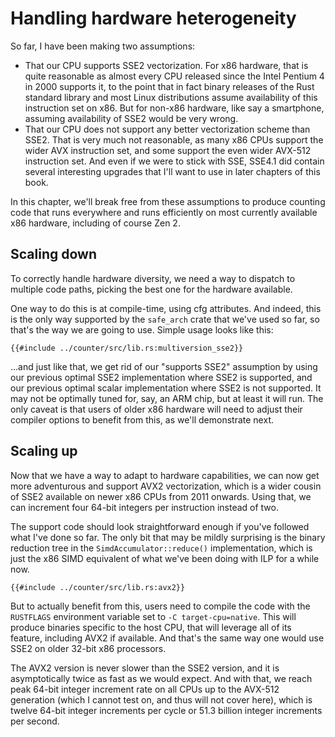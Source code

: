 # Handling hardware heterogeneity

So far, I have been making two assumptions:

- That our CPU supports SSE2 vectorization. For x86 hardware, that is quite
  reasonable as almost every CPU released since the Intel Pentium 4 in 2000
  supports it, to the point that in fact binary releases of the Rust standard
  library and most Linux distributions assume availability of this instruction
  set on x86. But for non-x86 hardware, like say a smartphone, assuming
  availability of SSE2 would be very wrong.
- That our CPU does not support any better vectorization scheme than SSE2. That
  is very much not reasonable, as many x86 CPUs support the wider AVX
  instruction set, and some support the even wider AVX-512 instruction set.
  And even if we were to stick with SSE, SSE4.1 did contain several interesting
  upgrades that I'll want to use in later chapters of this book.

In this chapter, we'll break free from these assumptions to produce counting
code that runs everywhere and runs efficiently on most currently available x86
hardware, including of course Zen 2.


## Scaling down

To correctly handle hardware diversity, we need a way to dispatch to multiple
code paths, picking the best one for the hardware available.

One way to do this is at compile-time, using cfg attributes. And indeed, this is
the only way supported by the `safe_arch` crate that we've used so far, so
that's the way we are going to use. Simple usage looks like this:

```rust,no_run
{{#include ../counter/src/lib.rs:multiversion_sse2}}
```

...and just like that, we get rid of our "supports SSE2" assumption by using our
previous optimal SSE2 implementation where SSE2 is supported, and our previous
optimal scalar implementation where SSE2 is not supported. It may not be
optimally tuned for, say, an ARM chip, but at least it will run. The only caveat
is that users of older x86 hardware will need to adjust their compiler options
to benefit from this, as we'll demonstrate next.


## Scaling up

Now that we have a way to adapt to hardware capabilities, we can now get more
adventurous and support AVX2 vectorization, which is a wider cousin of SSE2
available on newer x86 CPUs from 2011 onwards. Using that, we can increment four
64-bit integers per instruction instead of two.

The support code should look straightforward enough if you've followed what
I've done so far. The only bit that may be mildly surprising is the binary
reduction tree in the `SimdAccumulator::reduce()` implementation, which is just
the x86 SIMD equivalent of what we've been doing with ILP for a while now.

```rust,no_run
{{#include ../counter/src/lib.rs:avx2}}
```

But to actually benefit from this, users need to compile the code with the
`RUSTFLAGS` environment variable set to `-C target-cpu=native`. This will
produce binaries specific to the host CPU, that will leverage all of its
feature, including AVX2 if available. And that's the same way one would use
SSE2 on older 32-bit x86 processors.

The AVX2 version is never slower than the SSE2 version, and it is asymptotically
twice as fast as we would expect. And with that, we reach peak 64-bit integer
increment rate on all CPUs up to the AVX-512 generation (which I cannot test on,
and thus will not cover here), which is twelve 64-bit integer increments per
cycle or 51.3 billion integer increments per second.
